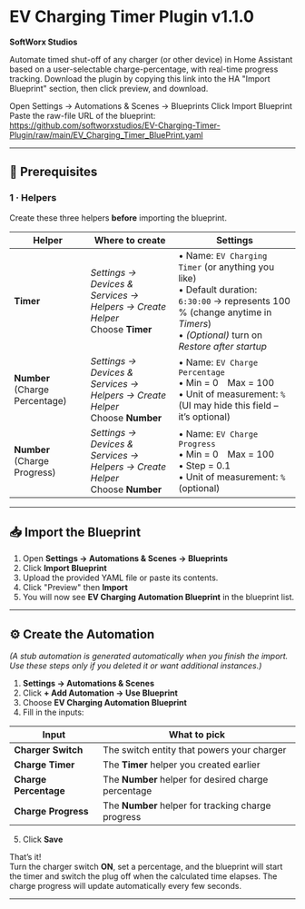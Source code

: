 # EV Charging Timer Plugin v1.1.0  
**SoftWorx Studios**

Automate timed shut-off of any charger (or other device) in Home Assistant based on a user-selectable charge-percentage, with real-time progress tracking. Download the plugin by copying this link into the HA "Import Blueprint" section, then click preview, and download.

Open Settings → Automations & Scenes → Blueprints
Click Import Blueprint
Paste the raw-file URL of the blueprint:
https://github.com/softworxstudios/EV-Charging-Timer-Plugin/raw/main/EV_Charging_Timer_BluePrint.yaml

---

## 📝 Prerequisites

### 1 · Helpers

Create these three helpers **before** importing the blueprint.

| Helper | Where to create | Settings |
| ------ | --------------- | -------- |
| **Timer** | *Settings → Devices & Services → Helpers → Create Helper*<br>Choose **Timer** | • Name: `EV Charging Timer` (or anything you like)<br>• Default duration: `6:30:00` → represents 100 % (change anytime in *Timers*)<br>• *(Optional)* turn on *Restore after startup* |
| **Number** (Charge Percentage) | *Settings → Devices & Services → Helpers → Create Helper*<br>Choose **Number** | • Name: `EV Charge Percentage`<br>• Min = 0 Max = 100<br>• Unit of measurement: `%` (UI may hide this field – it’s optional) |
| **Number** (Charge Progress) | *Settings → Devices & Services → Helpers → Create Helper*<br>Choose **Number** | • Name: `EV Charge Progress`<br>• Min = 0 Max = 100<br>• Step = 0.1<br>• Unit of measurement: `%` (optional) |

---

## 📥 Import the Blueprint

1. Open **Settings → Automations & Scenes → Blueprints**  
2. Click **Import Blueprint**  
3. Upload the provided YAML file or paste its contents.  
4. Click "Preview" then **Import**  
5. You will now see **EV Charging Automation Blueprint** in the blueprint list.

---

## ⚙️ Create the Automation

*(A stub automation is generated automatically when you finish the import.  
Use these steps only if you deleted it or want additional instances.)*

1. **Settings → Automations & Scenes**  
2. Click **+ Add Automation → Use Blueprint**  
3. Choose **EV Charging Automation Blueprint**  
4. Fill in the inputs:  

| Input | What to pick |
| ----- | ------------ |
| **Charger Switch** | The switch entity that powers your charger |
| **Charge Timer** | The **Timer** helper you created earlier |
| **Charge Percentage** | The **Number** helper for desired charge percentage |
| **Charge Progress** | The **Number** helper for tracking charge progress |

5. Click **Save**

That’s it!  
Turn the charger switch **ON**, set a percentage, and the blueprint will start the timer and switch the plug off when the calculated time elapses. The charge progress will update automatically every few seconds.

---

